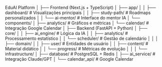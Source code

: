 EduAI Platform
│
├── Frontend (Next.js + TypeScript)
│   ├── app/
│   │   ├── dashboard/     # Visualizações principais
│   │   ├── study-path/    # Roadmaps personalizados
│   │   └── ai-mentor/     # Interface do mentor IA
│   └── components/
│       ├── analytics/     # Gráficos e métricas
│       └── calendar/      # Integração Google Calendar
│
├── Backend (FastAPI + Python)
│   ├── core/
│   │   ├── ai_engine/     # Lógica da IA
│   │   ├── analytics/     # Processamento estatístico
│   │   └── scheduler/     # Gestão de calendário
│   │
│   ├── domain/
│   │   ├── user/         # Entidades de usuário
│   │   ├── content/      # Material didático
│   │   └── progress/     # Métricas de evolução
│   │
│   └── infrastructure/
│       ├── database/     # PostgreSQL + Redis
│       ├── ai_service/   # Integração Claude/GPT
│       └── calendar_api/ # Google Calendar